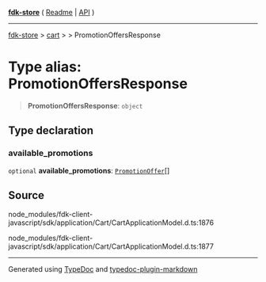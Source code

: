 [**fdk-store**](../../../README.md) ( [Readme](../../../README.md) \| [API](../../../API.md) )

---

[fdk-store](../../../API.md) > [cart](../../README.md) > [<internal>](../README.md) > PromotionOffersResponse

# Type alias: PromotionOffersResponse

> **PromotionOffersResponse**: `object`

## Type declaration

### available_promotions

`optional` **available_promotions**: [`PromotionOffer`](type-alias.PromotionOffer.md)[]

## Source

node_modules/fdk-client-javascript/sdk/application/Cart/CartApplicationModel.d.ts:1876

node_modules/fdk-client-javascript/sdk/application/Cart/CartApplicationModel.d.ts:1877

---

Generated using [TypeDoc](https://typedoc.org/) and [typedoc-plugin-markdown](https://www.npmjs.com/package/typedoc-plugin-markdown)
